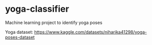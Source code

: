 # yoga-classifier

Machine learning project to identify yoga poses

Yoga dataset: https://www.kaggle.com/datasets/niharika41298/yoga-poses-dataset
